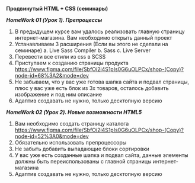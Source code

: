 **Продвинутый HTML + CSS (семинары)**

***HomeWork 01 (Урок 1). Препроцессы***

1. В предыдущем курсе вам удалось реализовать главную страницу интернет-магазина. Вам необходимо открыть данный проект
2. Устанавливаем 3 расширения (Если вы этого не сделали на семинаре) a. Live Sass Compiler b. Sass c. Live Server
3. Перевести все стили из css в SCSS
4. Приступаем к созданию страницы продукта https://www.figma.com/file/SbfOi2i4S1pIs0G6uOLPCx/shop-(Copy)?node-id=68%3A2&mode=dev
5. Не забываем, что у вас уже готова шапка сайта и подвал страницы, плюс у вас уже есть блок из 3х товаров, осталось добавить изображение и под ним описание
6. Адаптив создавать не нужно, только десктопную версию

***HomeWork 02 (Урок 2). Новые возможности HTML5***

1. Вам необходимо создать страницу каталога https://www.figma.com/file/SbfOi2i4S1pIs0G6uOLPCx/shop-(Copy)?node-id=52%3A0&mode=dev
2. Обязательно использовать препроцессоры
3. Не забыть добавить выпадающие блоки сортировки
4. У вас уже есть созданные шапка и подвал сайта, данные элементы должны быть переиспользованы с главной страницы интернет-магазина
5. Адаптив создавать не нужно, только десктопную версию
